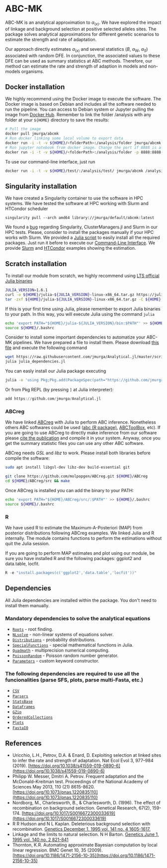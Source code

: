 # ABC-MK

ABC-MK is an analytical approximation to $\alpha_{(x)}$. We have explored the impact of linkage and background selection at positive selected alleles sites. The package solves analytical approximations for different genetic scenarios to estimate the strength and rate of adaptation.

Our approach directly estimates $\alpha_{(x)}$ and several statistics ($B$, $\alpha_W$, $\alpha_S$) associated with random DFE. In conjunction, the associated values to these DFE can be used as summary statistics at ABC methods. Therefore, our method can estimate the rate and strength of adaption in models and non-models organisms.

## Docker installation
We highly recommend using the Docker image to execute the software. The Docker image is based on Debian and includes all the software needed to run the pipeline. You can access to Debian system or Jupyter pulling the image from [Docker Hub](https://hub.docker.com/r/jmurga/abcmk). Remember to link the folder /analysis with any folder at your ```${HOME}``` directory to save the results:


```bash
# Pull the image
docker pull jmurga/abcmk
# Run docker linking some local volume to export data
docker run -i -t -v ${HOME}/<folderPath>:/analysis/folder jmurga/abcmk
# Run jupyter notebook from docker image. Change the port if 8888 is already used
docker run -i -t -v ${HOME}/<folderPath>:/analysis/folder -p 8888:8888 jmurga/abcmk /bin/bash -c "jupyter-lab --ip='*' --port=8888 --no-browser --allow-root"
```

To use our command-line interface, just run

```bash
docker run -i -t -v ${HOME}/test/:/analysis/test/ jmurga/abcmk /analysis/abcmk_cli.jl
```

## Singularity installation
We have created a Singularity container to use the software in HPC systems. We have tested the software at HPC working with Slurm and HTCondor scheduler

```singularity
singularity pull --arch amd64 library://jmurga/default/abcmk:latest
```

We found a [bug](https://github.com/JuliaParallel/ClusterManagers.jl/issues/164) regarding Singularity, ClusterManagers.jl and Slurm in our HPC tests. Please, consider to install the packages manually if your HPC works with Slurm. We provided a [Julia script](https://github.com/jmurga/Analytical.jl/blob/master/scripts/julia_dependencies.jl) to easily install all the required packages. Just run it before to execute our [Command-Line Interface](cli.jl). We provide [Slurm](https://github.com/jmurga/Analytical.jl/blob/master/scripts/abcmkSlurm.sh) and [HTCondor](https://github.com/jmurga/Analytical.jl/blob/master/scripts/abcmkHtcondor.sub) examples showing the  estimation.

## Scratch installation
To install our module from scratch, we highly recommend using [LTS official Julia binaries](https://julialang.org/downloads/)

```bash
JULIA_VERSION=1.6.1
curl -o ${HOME}/julia-${JULIA_VERSION}-linux-x86_64.tar.gz https://julialang-s3.julialang.org/bin/linux/x64/1.6/julia-${JULIA_VERSION}-linux-x86_64.tar.gz
tar -zxf ${HOME}/julia-${JULIA_VERSION}-linux-x86_64.tar.gz -C ${HOME}
``` 

If this is your first time using Julia, please remember to export Julia binaries to your path. In this way, you will execute Julia using the command ```julia```

```bash
echo 'export PATH="${HOME}/julia-${JULIA_VERSION}/bin:$PATH"' >> ${HOME}/.bashrc
source ${HOME}/.bashrc
```

Consider to install some important dependencies to automatize your ABC-MK pipelines. We have prepared a file to install them. Please download [this file](https://raw.githubusercontent.com/jmurga/Analytical.jl/master/scripts/julia_dependencies.jl) and execute the following command

```bash
wget https://raw.githubusercontent.com/jmurga/Analytical.jl/master/scripts/julia_dependencies.jl
julia julia_dependencies.jl
```

You can easly install our Julia package executing

```bash
julia -e 'using Pkg;Pkg.add(PackageSpec(path="https://github.com/jmurga/Analytical.jl"))'
```

Or from Pkg REPL (by pressing `]` at Julia interpreter):

```julia
add https://github.com/jmurga/Analytical.jl
```

### ABCreg
We have linked [ABCreg](https://github.com/molpopgen/ABCreg) with Julia to perform ABC inference. Nonetheless others ABC softwares could be used ([abc (R package)](https://doi.org/10.1111/j.2041-210X.2011.00179.x), [ABCToolBox](https://doi.org/10.1186/1471-2105-11-116), etc). If you are going to use ABCreg to directly make inference from our software please [cite the publication](https://doi.org/10.1186/1471-2156-10-35) and compile it in your system. Anyway, once you get the summary statistic files you can use any other ABC software.

ABCreg needs *GSL* and *libz* to work. Please install both libraries before compile the software:

```bash 
sudo apt install libgsl-dev libz-dev build-essential git
```

```bash
git clone https://github.com/molpopgen/ABCreg.git ${HOME}/ABCreg
cd ${HOME}/ABCreg/src && make
```

Once ABCreg is installed you can add the binary to your PATH:

```bash 
echo 'export PATH="${HOME}/ABCreg/src/:$PATH"' >> ${HOME}/.bashrc
source ${HOME}/.bashrc
```

### R
We have used R to estimate the Maximum-A-Posteriori (MAP) from posterior distributions following ABCreg examples. We linked Julia and R internally. The module contains functions to perform the estimations without quit the Julia session.

If you are going to perform MAP estimates and plot using our module, be sure you have installed R and the following packages: ggplot2 and data.table, locfit. 

```R
R -e "install.packages(c('ggplot2','data.table','locfit'))"
```

## Dependencies
All Julia dependencies are installed within the package. You don't need to install them manually.

### Mandatory dependencies to solve the analytical equations
- [`Roots`](https://github.com/JuliaMath/Roots.jl) - root finding.
- [`NLsolve`](https://github.com/JuliaStats/Distributions.jl) - non-linear systems of equations solver.
- [`Distributions`](https://github.com/JuliaStats/Distributions.jl) - probability distributions.
- [`SpecialFunctions`](https://github.com/JuliaMath/SpecialFunctions.jl) - special mathematical functions in Julia.
- [`Quadmath`](https://github.com/JuliaMath/Quadmath.jl) - multiprecision numerical computing.
- [`PoissonRandom`](https://github.com/SciML/PoissonRandom.jl) - Poisson random number generator.
- [`Parameters`](https://github.com/mauro3/Parameters.jl) - custom keyword constructor.

### The following dependencies are required to use all the funcionalities (parse SFS, plots, parse multi-Fasta, etc.)
- [`CSV`](https://github.com/JuliaNLSolvers/Optim.jl)
- [`Parsers`](https://github.com/JuliaStats/Distributions.jl)
- [`StatsBase`](https://github.com/JuliaStats/Distances.jl)
- [`DataFrames`](https://github.com/JuliaStats/Distances.jl)
- [`GZip`](https://github.com/JuliaIO/GZip.jl)
- [`OrderedCollections`](https://github.com/JuliaCollections/OrderedCollections.jl)
- [`Plots`](https://github.com/JuliaPlots/Plots.jl)
- [`FastaIO`](https://github.com/carlobaldassi/FastaIO.jl)

## References
- Uricchio, L.H., Petrov, D.A. & Enard, D. Exploiting selection at linked sites to infer the rate and strength of adaptation. Nat Ecol Evol 3, 977–984 (2019). [https://doi.org/10.1038/s41559-019-0890-6](https://doi.org/10.1038/s41559-019-0890-6)
- Philipp W. Messer, Dmitri A. Petrov. Frequent adaptation and the McDonald–Kreitman test. Proceedings of the National Academy of Sciences May 2013, 110 (21) 8615-8620. [https://doi.org/10.1073/pnas.1220835110](https://doi.org/10.1073/pnas.1220835110)
- Nordborg, M., Charlesworth, B., & Charlesworth, D. (1996). The effect of recombination on background selection. Genetical Research, 67(2), 159-174. [https://doi.org/10.1017/S0016672300033619](https://doi.org/10.1017/S0016672300033619)
- R R Hudson and N L Kaplan. Deleterious background selection with recombination. [Genetics December 1, 1995 vol. 141 no. 4 1605-1617.](https://www.genetics.org/content/141/4/1605)
- Linkage and the limits to natural selection. N H Barton. [Genetics June 1, 1995 vol. 140 no. 2 821-841](https://www.genetics.org/content/140/2/821)
- Thornton, K.R. Automating approximate Bayesian computation by local linear regression. BMC Genet 10, 35 (2009). [https://doi.org/10.1186/1471-2156-10-35](https://doi.org/10.1186/1471-2156-10-35)
